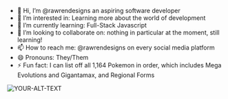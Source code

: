 - 👋 Hi, I’m @rawrendesigns an aspiring software developer
- 👀 I’m interested in: Learning more about the world of development
- 🌱 I’m currently learning: Full-Stack Javascript
- 💞️ I’m looking to collaborate on: nothing in particular at the moment, still learning!
- 📫 How to reach me: @rawrendesigns on every social media platform
- 😄 Pronouns: They/Them
- ⚡ Fun fact: I can list off all 1,164 Pokemon in order, which includes Mega Evolutions and Gigantamax, and Regional Forms

<picture>
 <source media="(prefers-color-scheme: dark)" srcset="https://i.etsystatic.com/isbl/35f94b/71401818/isbl_fullxfull.71401818_5vexosp0.jpg?version=0">
 <source media="(prefers-color-scheme: light)" srcset="https://i.etsystatic.com/isbl/35f94b/71401818/isbl_fullxfull.71401818_5vexosp0.jpg?version=0">
 <img alt="YOUR-ALT-TEXT" src="YOUR-DEFAULT-IMAGE">
</picture>
